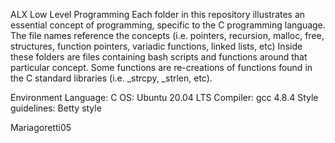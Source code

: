 ALX Low Level Programming
Each folder in this repository illustrates an essential concept of programming, specific to the C programming language. The file names reference the concepts (i.e. pointers, recursion, malloc, free, structures, function pointers, variadic functions, linked lists, etc) Inside these folders are files containing bash scripts and functions around that particular concept. Some functions are re-creations of functions found in the C standard libraries (i.e. _strcpy, _strlen, etc).

Environment Language: C OS: Ubuntu 20.04 LTS Compiler: gcc 4.8.4 Style guidelines: Betty style

Mariagoretti05
